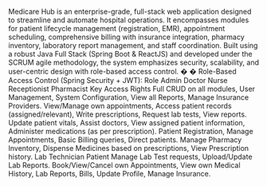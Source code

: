 Medicare Hub is an enterprise-grade, full-stack web application designed to streamline and automate hospital operations. It encompasses modules for patient lifecycle management (registration, EMR), appointment scheduling, comprehensive billing with insurance integration, pharmacy inventory, 
laboratory report management, and staff coordination. Built using a robust Java Full Stack (Spring Boot & ReactJS) and developed under the SCRUM agile methodology, the system emphasizes security, scalability, and user-centric design with role-based access control. 
�
� Role-Based Access Control (Spring Security + JWT): 
Role 
Admin 
Doctor 
Nurse 
Receptionist 
Pharmacist 
Key Access Rights 
Full CRUD on all modules, User Management, System Configuration, View all 
Reports, Manage Insurance Providers. 
View/Manage own appointments, Access patient records (assigned/relevant), 
Write prescriptions, Request lab tests, View reports. 
Update patient vitals, Assist doctors, View assigned patient information, 
Administer medications (as per prescription). 
Patient Registration, Manage Appointments, Basic Billing queries, Direct 
patients. 
Manage Pharmacy Inventory, Dispense Medicines based on prescriptions, 
View Prescription history. 
Lab 
Technician 
Patient 
Manage Lab Test requests, Upload/Update Lab Reports. 
Book/View/Cancel own Appointments, View own Medical History, Lab 
Reports, Bills, Update Profile, Manage Insurance.
